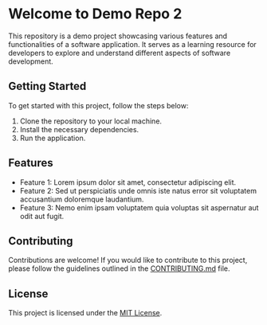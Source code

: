# Welcome to Demo Repo 2

This repository is a demo project showcasing various features and functionalities of a software application. It serves as a learning resource for developers to explore and understand different aspects of software development.

## Getting Started

To get started with this project, follow the steps below:

1. Clone the repository to your local machine.
2. Install the necessary dependencies.
3. Run the application.

## Features

- Feature 1: Lorem ipsum dolor sit amet, consectetur adipiscing elit.
- Feature 2: Sed ut perspiciatis unde omnis iste natus error sit voluptatem accusantium doloremque laudantium.
- Feature 3: Nemo enim ipsam voluptatem quia voluptas sit aspernatur aut odit aut fugit.

## Contributing

Contributions are welcome! If you would like to contribute to this project, please follow the guidelines outlined in the [CONTRIBUTING.md](./CONTRIBUTING.md) file.

## License

This project is licensed under the [MIT License](./LICENSE).
